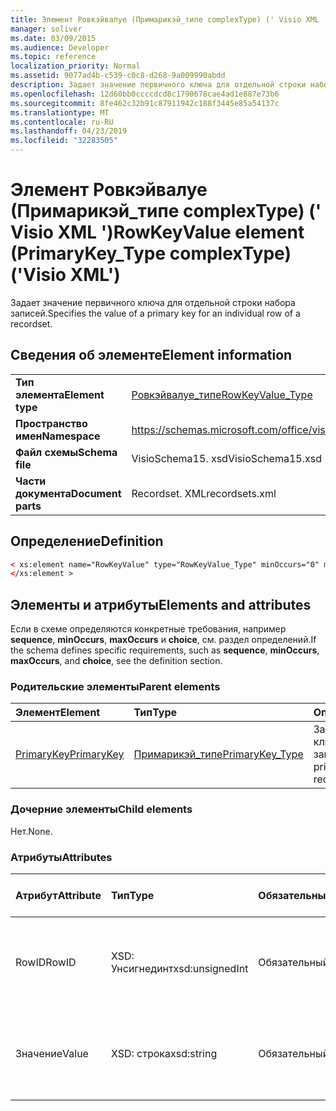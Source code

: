 ```yaml
---
title: Элемент Ровкэйвалуе (Примарикэй_типе complexType) (' Visio XML ')
manager: soliver
ms.date: 03/09/2015
ms.audience: Developer
ms.topic: reference
localization_priority: Normal
ms.assetid: 9077ad4b-c539-c0c8-d268-9a009990abdd
description: Задает значение первичного ключа для отдельной строки набора записей.
ms.openlocfilehash: 12d60bb0ccccdcd8c1790678cae4ad1e887e73b6
ms.sourcegitcommit: 8fe462c32b91c87911942c188f3445e85a54137c
ms.translationtype: MT
ms.contentlocale: ru-RU
ms.lasthandoff: 04/23/2019
ms.locfileid: "32283505"
---
```

# <a name="rowkeyvalue-element-primarykeytype-complextype-visio-xml"></a><span data-ttu-id="b5c96-103">Элемент Ровкэйвалуе (Примарикэй_типе complexType) (' Visio XML ')</span><span class="sxs-lookup"><span data-stu-id="b5c96-103">RowKeyValue element (PrimaryKey_Type complexType) ('Visio XML')</span></span>

<span data-ttu-id="b5c96-104">Задает значение первичного ключа для отдельной строки набора записей.</span><span class="sxs-lookup"><span data-stu-id="b5c96-104">Specifies the value of a primary key for an individual row of a recordset.</span></span>
  
## <a name="element-information"></a><span data-ttu-id="b5c96-105">Сведения об элементе</span><span class="sxs-lookup"><span data-stu-id="b5c96-105">Element information</span></span>

|||
|:-----|:-----|
|<span data-ttu-id="b5c96-106">**Тип элемента**</span><span class="sxs-lookup"><span data-stu-id="b5c96-106">**Element type**</span></span> <br/> |[<span data-ttu-id="b5c96-107">Ровкэйвалуе_типе</span><span class="sxs-lookup"><span data-stu-id="b5c96-107">RowKeyValue_Type</span></span>](rowkeyvalue_type-complextypevisio-xml.md) <br/> |
|<span data-ttu-id="b5c96-108">**Пространство имен**</span><span class="sxs-lookup"><span data-stu-id="b5c96-108">**Namespace**</span></span> <br/> |https://schemas.microsoft.com/office/visio/2012/main  <br/> |
|<span data-ttu-id="b5c96-109">**Файл схемы**</span><span class="sxs-lookup"><span data-stu-id="b5c96-109">**Schema file**</span></span> <br/> |<span data-ttu-id="b5c96-110">VisioSchema15. xsd</span><span class="sxs-lookup"><span data-stu-id="b5c96-110">VisioSchema15.xsd</span></span>  <br/> |
|<span data-ttu-id="b5c96-111">**Части документа**</span><span class="sxs-lookup"><span data-stu-id="b5c96-111">**Document parts**</span></span> <br/> |<span data-ttu-id="b5c96-112">Recordset. XML</span><span class="sxs-lookup"><span data-stu-id="b5c96-112">recordsets.xml</span></span>  <br/> |
   
## <a name="definition"></a><span data-ttu-id="b5c96-113">Определение</span><span class="sxs-lookup"><span data-stu-id="b5c96-113">Definition</span></span>

```XML
< xs:element name="RowKeyValue" type="RowKeyValue_Type" minOccurs="0" maxOccurs="unbounded" >
</xs:element >
```

## <a name="elements-and-attributes"></a><span data-ttu-id="b5c96-114">Элементы и атрибуты</span><span class="sxs-lookup"><span data-stu-id="b5c96-114">Elements and attributes</span></span>

<span data-ttu-id="b5c96-115">Если в схеме определяются конкретные требования, например **sequence**, **minOccurs**, **maxOccurs** и **choice**, см. раздел определений.</span><span class="sxs-lookup"><span data-stu-id="b5c96-115">If the schema defines specific requirements, such as **sequence**, **minOccurs**, **maxOccurs**, and **choice**, see the definition section.</span></span> 
  
### <a name="parent-elements"></a><span data-ttu-id="b5c96-116">Родительские элементы</span><span class="sxs-lookup"><span data-stu-id="b5c96-116">Parent elements</span></span>

|<span data-ttu-id="b5c96-117">**Элемент**</span><span class="sxs-lookup"><span data-stu-id="b5c96-117">**Element**</span></span>|<span data-ttu-id="b5c96-118">**Тип**</span><span class="sxs-lookup"><span data-stu-id="b5c96-118">**Type**</span></span>|<span data-ttu-id="b5c96-119">**Описание**</span><span class="sxs-lookup"><span data-stu-id="b5c96-119">**Description**</span></span>|
|:-----|:-----|:-----|
|[<span data-ttu-id="b5c96-120">PrimaryKey</span><span class="sxs-lookup"><span data-stu-id="b5c96-120">PrimaryKey</span></span>](primarykey-element-datarecordset_type-complextypevisio-xml.md) <br/> |[<span data-ttu-id="b5c96-121">Примарикэй_типе</span><span class="sxs-lookup"><span data-stu-id="b5c96-121">PrimaryKey_Type</span></span>](primarykey_type-complextypevisio-xml.md) <br/> |<span data-ttu-id="b5c96-122">Задает первичный ключ набора записей.</span><span class="sxs-lookup"><span data-stu-id="b5c96-122">Specifies a primary key of a recordset.</span></span>  <br/> |
   
### <a name="child-elements"></a><span data-ttu-id="b5c96-123">Дочерние элементы</span><span class="sxs-lookup"><span data-stu-id="b5c96-123">Child elements</span></span>

<span data-ttu-id="b5c96-124">Нет.</span><span class="sxs-lookup"><span data-stu-id="b5c96-124">None.</span></span>
  
### <a name="attributes"></a><span data-ttu-id="b5c96-125">Атрибуты</span><span class="sxs-lookup"><span data-stu-id="b5c96-125">Attributes</span></span>

|<span data-ttu-id="b5c96-126">**Атрибут**</span><span class="sxs-lookup"><span data-stu-id="b5c96-126">**Attribute**</span></span>|<span data-ttu-id="b5c96-127">**Тип**</span><span class="sxs-lookup"><span data-stu-id="b5c96-127">**Type**</span></span>|<span data-ttu-id="b5c96-128">**Обязательный**</span><span class="sxs-lookup"><span data-stu-id="b5c96-128">**Required**</span></span>|<span data-ttu-id="b5c96-129">**Описание**</span><span class="sxs-lookup"><span data-stu-id="b5c96-129">**Description**</span></span>|<span data-ttu-id="b5c96-130">**Возможные значения**</span><span class="sxs-lookup"><span data-stu-id="b5c96-130">**Possible values**</span></span>|
|:-----|:-----|:-----|:-----|:-----|
|<span data-ttu-id="b5c96-131">RowID</span><span class="sxs-lookup"><span data-stu-id="b5c96-131">RowID</span></span>  <br/> |<span data-ttu-id="b5c96-132">XSD: Унсигнединт</span><span class="sxs-lookup"><span data-stu-id="b5c96-132">xsd:unsignedInt</span></span>  <br/> |<span data-ttu-id="b5c96-133">Обязательный</span><span class="sxs-lookup"><span data-stu-id="b5c96-133">required</span></span>  <br/> |<span data-ttu-id="b5c96-134">Уникальное значение, идентифицирующее строку в наборе записей.</span><span class="sxs-lookup"><span data-stu-id="b5c96-134">A unique value that identifies a row of a recordset.</span></span>  <br/> |<span data-ttu-id="b5c96-135">Значения типа XSD: Унсигнединт.</span><span class="sxs-lookup"><span data-stu-id="b5c96-135">Values of the xsd:unsignedInt type.</span></span>  <br/> |
|<span data-ttu-id="b5c96-136">Значение</span><span class="sxs-lookup"><span data-stu-id="b5c96-136">Value</span></span>  <br/> |<span data-ttu-id="b5c96-137">XSD: строка</span><span class="sxs-lookup"><span data-stu-id="b5c96-137">xsd:string</span></span>  <br/> |<span data-ttu-id="b5c96-138">Обязательный</span><span class="sxs-lookup"><span data-stu-id="b5c96-138">required</span></span>  <br/> |<span data-ttu-id="b5c96-139">Значение первичного ключа для этой строки набора записей.</span><span class="sxs-lookup"><span data-stu-id="b5c96-139">The value of the primary key for this row of the recordset.</span></span>  <br/> |<span data-ttu-id="b5c96-140">Значения типа String: XSD.</span><span class="sxs-lookup"><span data-stu-id="b5c96-140">Values of the xsd:string type.</span></span>  <br/> |
   

